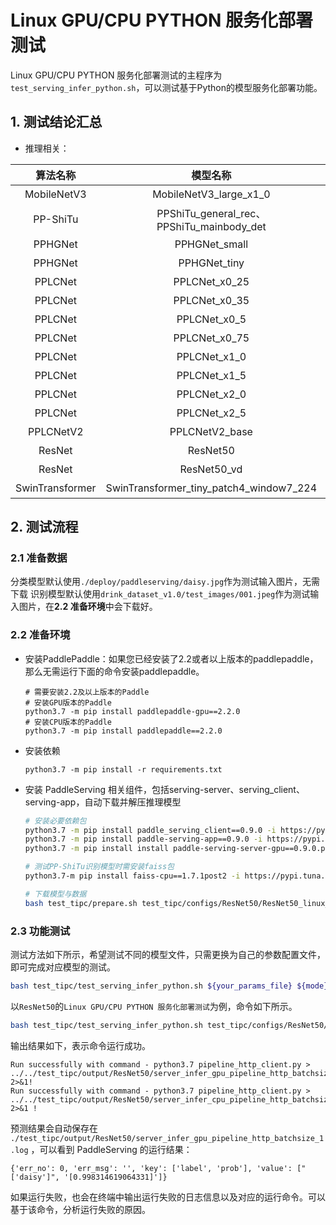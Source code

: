 # Linux GPU/CPU PYTHON 服务化部署测试

Linux GPU/CPU PYTHON 服务化部署测试的主程序为`test_serving_infer_python.sh`，可以测试基于Python的模型服务化部署功能。


## 1. 测试结论汇总

- 推理相关：

|    算法名称     |                 模型名称                  | device_CPU | device_GPU |
| :-------------: | :---------------------------------------: | :--------: | :--------: |
|   MobileNetV3   |          MobileNetV3_large_x1_0           |    支持    |    支持    |
|    PP-ShiTu     | PPShiTu_general_rec、PPShiTu_mainbody_det |    支持    |    支持    |
|     PPHGNet     |               PPHGNet_small               |    支持    |    支持    |
|     PPHGNet     |               PPHGNet_tiny                |    支持    |    支持    |
|     PPLCNet     |               PPLCNet_x0_25               |    支持    |    支持    |
|     PPLCNet     |               PPLCNet_x0_35               |    支持    |    支持    |
|     PPLCNet     |               PPLCNet_x0_5                |    支持    |    支持    |
|     PPLCNet     |               PPLCNet_x0_75               |    支持    |    支持    |
|     PPLCNet     |               PPLCNet_x1_0                |    支持    |    支持    |
|     PPLCNet     |               PPLCNet_x1_5                |    支持    |    支持    |
|     PPLCNet     |               PPLCNet_x2_0                |    支持    |    支持    |
|     PPLCNet     |               PPLCNet_x2_5                |    支持    |    支持    |
|    PPLCNetV2    |              PPLCNetV2_base               |    支持    |    支持    |
|     ResNet      |                 ResNet50                  |    支持    |    支持    |
|     ResNet      |                ResNet50_vd                |    支持    |    支持    |
| SwinTransformer |  SwinTransformer_tiny_patch4_window7_224  |    支持    |    支持    |


## 2. 测试流程

### 2.1 准备数据

分类模型默认使用`./deploy/paddleserving/daisy.jpg`作为测试输入图片，无需下载
识别模型默认使用`drink_dataset_v1.0/test_images/001.jpeg`作为测试输入图片，在**2.2 准备环境**中会下载好。

### 2.2 准备环境


- 安装PaddlePaddle：如果您已经安装了2.2或者以上版本的paddlepaddle，那么无需运行下面的命令安装paddlepaddle。
  ```shell
  # 需要安装2.2及以上版本的Paddle
  # 安装GPU版本的Paddle
  python3.7 -m pip install paddlepaddle-gpu==2.2.0
  # 安装CPU版本的Paddle
  python3.7 -m pip install paddlepaddle==2.2.0
  ```

- 安装依赖
  ```shell
  python3.7 -m pip install -r requirements.txt
  ```

- 安装 PaddleServing 相关组件，包括serving-server、serving_client、serving-app，自动下载并解压推理模型
  ```bash
  # 安装必要依赖包
  python3.7 -m pip install paddle_serving_client==0.9.0 -i https://pypi.tuna.tsinghua.edu.cn/simple
  python3.7 -m pip install paddle-serving-app==0.9.0 -i https://pypi.tuna.tsinghua.edu.cn/simple
  python3.7 -m pip install install paddle-serving-server-gpu==0.9.0.post101 -i https://pypi.tuna.tsinghua.edu.cn/simple

  # 测试PP-ShiTu识别模型时需安装faiss包
  python3.7-m pip install faiss-cpu==1.7.1post2 -i https://pypi.tuna.tsinghua.edu.cn/simple

  # 下载模型与数据
  bash test_tipc/prepare.sh test_tipc/configs/ResNet50/ResNet50_linux_gpu_normal_normal_serving_python_linux_gpu_cpu.txt serving_infer
  ```

### 2.3 功能测试

测试方法如下所示，希望测试不同的模型文件，只需更换为自己的参数配置文件，即可完成对应模型的测试。

```bash
bash test_tipc/test_serving_infer_python.sh ${your_params_file} ${mode}
```

以`ResNet50`的`Linux GPU/CPU PYTHON 服务化部署测试`为例，命令如下所示。


```bash
bash test_tipc/test_serving_infer_python.sh test_tipc/configs/ResNet50/ResNet50_linux_gpu_normal_normal_serving_python_linux_gpu_cpu.txt serving_infer
```

输出结果如下，表示命令运行成功。

```
Run successfully with command - python3.7 pipeline_http_client.py > ../../test_tipc/output/ResNet50/server_infer_gpu_pipeline_http_batchsize_1.log 2>&1!
Run successfully with command - python3.7 pipeline_http_client.py > ../../test_tipc/output/ResNet50/server_infer_cpu_pipeline_http_batchsize_1.log 2>&1 !
```

预测结果会自动保存在 `./test_tipc/output/ResNet50/server_infer_gpu_pipeline_http_batchsize_1.log` ，可以看到 PaddleServing 的运行结果：

```
{'err_no': 0, 'err_msg': '', 'key': ['label', 'prob'], 'value': ["['daisy']", '[0.998314619064331]']}
```


如果运行失败，也会在终端中输出运行失败的日志信息以及对应的运行命令。可以基于该命令，分析运行失败的原因。
